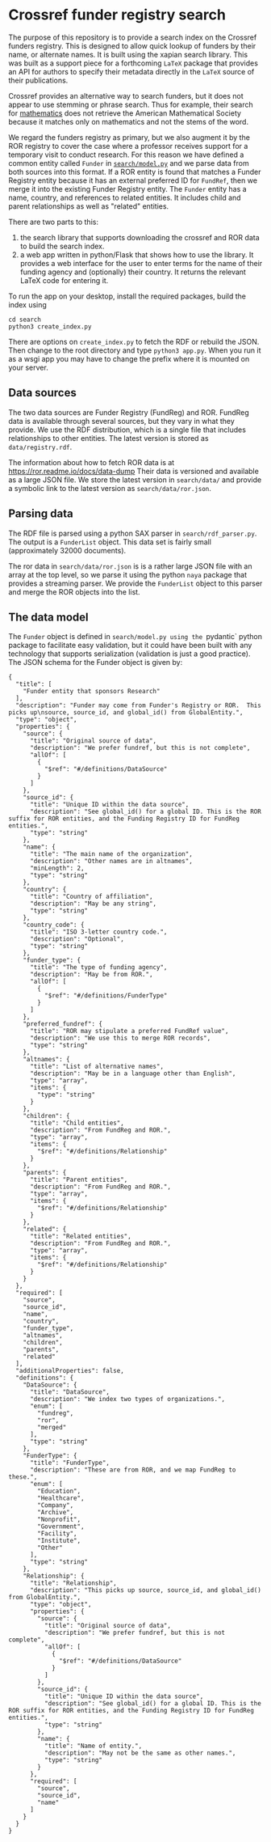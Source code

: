 # Crossref funder registry search

The purpose of this repository is to provide a search index on the
Crossref funders registry. This is designed to allow quick lookup of
funders by their name, or alternate names. It is built using the
xapian search library. This was built as a support piece for a
forthcoming `LaTeX` package that provides an API for authors to
specify their metadata directly in the `LaTeX` source of their
publications.

Crossref provides an alternative way to search funders, but it does not appear
to use stemming or phrase search. Thus for example, their search for
[mathematics](https://api.crossref.org/funders?query=mathematics) does
not retrieve the American Mathematical Society because it matches only
on mathematics and not the stems of the word. 

We regard the funders registry as primary, but we also augment it by
the ROR registry to cover the case where a professor receives support
for a temporary visit to conduct research. For this reason we have
defined a common entity called `Funder` in [`search/model.py`](blob/main/search/model.py) and
we parse data from both sources into this format. If a ROR entity is
found that matches a Funder Registry entity because it has an external
preferred ID for `FundRef`, then we merge it into the existing Funder
Registry entity.  The `Funder` entity has a name, country, and
references to related entities.  It includes child and parent
relationships as well as "related" entities.

There are two parts to this:
1. the search library that supports downloading the crossref and ROR data
   to build the search index.
2. a web app written in python/Flask that shows how to use the library. It
   provides a web interface for the user to enter terms for the name of their
   funding agency and (optionally) their country. It returns the relevant
   LaTeX code for entering it.

To run the app on your desktop, install the required packages, build the index
using
```
cd search
python3 create_index.py
```
There are options on `create_index.py` to fetch the RDF or rebuild the JSON.
Then change to the root directory and type `python3 app.py`. When you run it as
a wsgi app you may have to change the prefix where it is mounted on your server.

## Data sources

The two data sources are Funder Registry (FundReg) and ROR. FundReg
data is available through several sources, but they vary in what they
provide. We use the RDF distribution, which is a single file that
includes relationships to other entities. The latest version is stored
as `data/registry.rdf`.

The information about how to fetch ROR data is at
https://ror.readme.io/docs/data-dump Their data is versioned and
available as a large JSON file. We store
the latest version in `search/data/` and provide a symbolic link to
the latest version as `search/data/ror.json`. 

## Parsing data

The RDF file is parsed using
a python SAX parser in `search/rdf_parser.py`. The output is a
`FunderList` object. This data set is fairly small (approximately 32000
documents).

The ror data in `search/data/ror.json` is is a rather large JSON file
with an array at the top level, so we parse it using the python `naya`
package that provides a streaming parser. We provide the `FunderList`
object to this parser and merge the ROR objects into the list.

## The data model

The `Funder` object is defined in `search/model.py using the
`pydantic` python package to facilitate easy validation, but it could
have been built with any technology that supports serialization
(validation is just a good practice). The JSON schema for the Funder
object is given by:

```
{
  "title": [
    "Funder entity that sponsors Research"
  ],
  "description": "Funder may come from Funder's Registry or ROR.  This picks up\nsource, source_id, and global_id() from GlobalEntity.",
  "type": "object",
  "properties": {
    "source": {
      "title": "Original source of data",
      "description": "We prefer fundref, but this is not complete",
      "allOf": [
        {
          "$ref": "#/definitions/DataSource"
        }
      ]
    },
    "source_id": {
      "title": "Unique ID within the data source",
      "description": "See global_id() for a global ID. This is the ROR suffix for ROR entities, and the Funding Registry ID for FundReg entities.",
      "type": "string"
    },
    "name": {
      "title": "The main name of the organization",
      "description": "Other names are in altnames",
      "minLength": 2,
      "type": "string"
    },
    "country": {
      "title": "Country of affiliation",
      "description": "May be any string",
      "type": "string"
    },
    "country_code": {
      "title": "ISO 3-letter country code.",
      "description": "Optional",
      "type": "string"
    },
    "funder_type": {
      "title": "The type of funding agency",
      "description": "May be from ROR.",
      "allOf": [
        {
          "$ref": "#/definitions/FunderType"
        }
      ]
    },
    "preferred_fundref": {
      "title": "ROR may stipulate a preferred FundRef value",
      "description": "We use this to merge ROR records",
      "type": "string"
    },
    "altnames": {
      "title": "List of alternative names",
      "description": "May be in a language other than English",
      "type": "array",
      "items": {
        "type": "string"
      }
    },
    "children": {
      "title": "Child entities",
      "description": "From FundReg and ROR.",
      "type": "array",
      "items": {
        "$ref": "#/definitions/Relationship"
      }
    },
    "parents": {
      "title": "Parent entities",
      "description": "From FundReg and ROR.",
      "type": "array",
      "items": {
        "$ref": "#/definitions/Relationship"
      }
    },
    "related": {
      "title": "Related entities",
      "description": "From FundReg and ROR.",
      "type": "array",
      "items": {
        "$ref": "#/definitions/Relationship"
      }
    }
  },
  "required": [
    "source",
    "source_id",
    "name",
    "country",
    "funder_type",
    "altnames",
    "children",
    "parents",
    "related"
  ],
  "additionalProperties": false,
  "definitions": {
    "DataSource": {
      "title": "DataSource",
      "description": "We index two types of organizations.",
      "enum": [
        "fundreg",
        "ror",
        "merged"
      ],
      "type": "string"
    },
    "FunderType": {
      "title": "FunderType",
      "description": "These are from ROR, and we map FundReg to these.",
      "enum": [
        "Education",
        "Healthcare",
        "Company",
        "Archive",
        "Nonprofit",
        "Government",
        "Facility",
        "Institute",
        "Other"
      ],
      "type": "string"
    },
    "Relationship": {
      "title": "Relationship",
      "description": "This picks up source, source_id, and global_id() from GlobalEntity.",
      "type": "object",
      "properties": {
        "source": {
          "title": "Original source of data",
          "description": "We prefer fundref, but this is not complete",
          "allOf": [
            {
              "$ref": "#/definitions/DataSource"
            }
          ]
        },
        "source_id": {
          "title": "Unique ID within the data source",
          "description": "See global_id() for a global ID. This is the ROR suffix for ROR entities, and the Funding Registry ID for FundReg entities.",
          "type": "string"
        },
        "name": {
          "title": "Name of entity.",
          "description": "May not be the same as other names.",
          "type": "string"
        }
      },
      "required": [
        "source",
        "source_id",
        "name"
      ]
    }
  }
}
```
